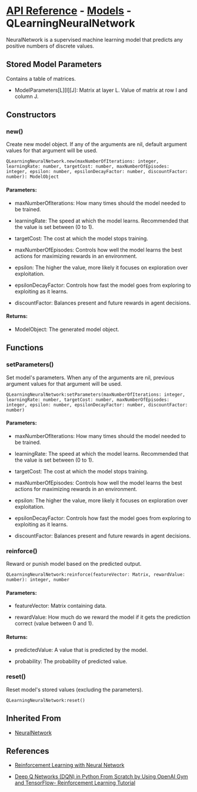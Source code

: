 # [API Reference](../../API.md) - [Models](../Models.md) - QLearningNeuralNetwork

NeuralNetwork is a supervised machine learning model that predicts any positive numbers of discrete values.

## Stored Model Parameters

Contains a table of matrices.  

* ModelParameters[L][I][J]: Matrix at layer L. Value of matrix at row I and column J.

## Constructors

### new()

Create new model object. If any of the arguments are nil, default argument values for that argument will be used.

```
QLearningNeuralNetwork.new(maxNumberOfIterations: integer, learningRate: number, targetCost: number, maxNumberOfEpisodes: integer, epsilon: number, epsilonDecayFactor: number, discountFactor: number): ModelObject
```

#### Parameters:

* maxNumberOfIterations: How many times should the model needed to be trained.

* learningRate: The speed at which the model learns. Recommended that the value is set between (0 to 1).

* targetCost: The cost at which the model stops training.

* maxNumberOfEpisodes: Controls how well the model learns the best actions for maximizing rewards in an environment.

* epsilon: The higher the value, more likely it focuses on exploration over exploitation.

* epsilonDecayFactor: Controls how fast the model goes from exploring to exploiting as it learns.

* discountFactor: Balances present and future rewards in agent decisions.

#### Returns:

* ModelObject: The generated model object.

## Functions

### setParameters()

Set model's parameters. When any of the arguments are nil, previous argument values for that argument will be used.

```
QLearningNeuralNetwork:setParameters(maxNumberOfIterations: integer, learningRate: number, targetCost: number, maxNumberOfEpisodes: integer, epsilon: number, epsilonDecayFactor: number, discountFactor: number)
```

#### Parameters:

* maxNumberOfIterations: How many times should the model needed to be trained.

* learningRate: The speed at which the model learns. Recommended that the value is set between (0 to 1).

* targetCost: The cost at which the model stops training.

* maxNumberOfEpisodes: Controls how well the model learns the best actions for maximizing rewards in an environment.

* epsilon: The higher the value, more likely it focuses on exploration over exploitation.

* epsilonDecayFactor: Controls how fast the model goes from exploring to exploiting as it learns.

* discountFactor: Balances present and future rewards in agent decisions.

### reinforce()

Reward or punish model based on the predicted output.

```
QLearningNeuralNetwork:reinforce(featureVector: Matrix, rewardValue: number): integer, number
```

#### Parameters:

* featureVector: Matrix containing data.

* rewardValue: How much do we reward the model if it gets the prediction correct (value between 0 and 1).

#### Returns:

* predictedValue: A value that is predicted by the model.

* probability: The probability of predicted value.

### reset()

Reset model's stored values (excluding the parameters).

```
QLearningNeuralNetwork:reset()
```

## Inherited From

* [NeuralNetwork](NeuralNetwork.md)

## References

* [Reinforcement Learning with Neural Network](https://www.baeldung.com/cs/reinforcement-learning-neural-network)

* [Deep Q Networks (DQN) in Python From Scratch by Using OpenAI Gym and TensorFlow- Reinforcement Learning Tutorial](https://aleksandarhaber.com/deep-q-networks-dqn-in-python-from-scratch-by-using-openai-gym-and-tensorflow-reinforcement-learning-tutorial/)
